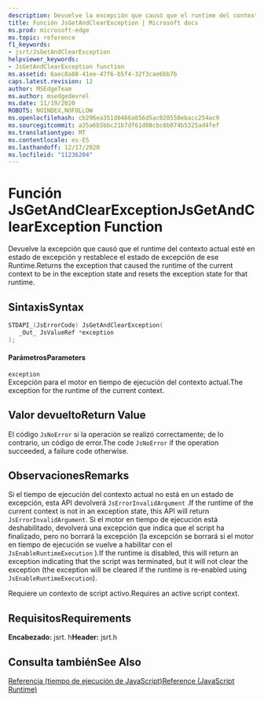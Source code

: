 ```yaml
---
description: Devuelve la excepción que causó que el runtime del contexto actual esté en estado de excepción y restablece el estado de excepción de ese Runtime.
title: Función JsGetAndClearException | Microsoft docs
ms.prod: microsoft-edge
ms.topic: reference
f1_keywords:
- jsrt/JsGetAndClearException
helpviewer_keywords:
- JsGetAndClearException function
ms.assetid: 6aec8a88-41ee-47f6-b5f4-32f3cae6bb7b
caps.latest.revision: 12
author: MSEdgeTeam
ms.author: msedgedevrel
ms.date: 11/19/2020
ROBOTS: NOINDEX,NOFOLLOW
ms.openlocfilehash: cb296ea351d0466a856d5ac020550ebacc254ac9
ms.sourcegitcommit: a35a6b5bbc21b7df61d08cbc6b074b5325ad4fef
ms.translationtype: MT
ms.contentlocale: es-ES
ms.lasthandoff: 12/17/2020
ms.locfileid: "11236204"
---
```

# <span data-ttu-id="0501c-103">Función JsGetAndClearException</span><span class="sxs-lookup"><span data-stu-id="0501c-103">JsGetAndClearException Function</span></span>

<span data-ttu-id="0501c-104">Devuelve la excepción que causó que el runtime del contexto actual esté en estado de excepción y restablece el estado de excepción de ese Runtime.</span><span class="sxs-lookup"><span data-stu-id="0501c-104">Returns the exception that caused the runtime of the current context to be in the exception state and resets the exception state for that runtime.</span></span>  
  
## <span data-ttu-id="0501c-105">Sintaxis</span><span class="sxs-lookup"><span data-stu-id="0501c-105">Syntax</span></span>  
  
```cpp  
STDAPI_(JsErrorCode) JsGetAndClearException(  
   _Out_ JsValueRef *exception  
);  
```  
  
#### <span data-ttu-id="0501c-106">Parámetros</span><span class="sxs-lookup"><span data-stu-id="0501c-106">Parameters</span></span>  
 `exception`  
 <span data-ttu-id="0501c-107">Excepción para el motor en tiempo de ejecución del contexto actual.</span><span class="sxs-lookup"><span data-stu-id="0501c-107">The exception for the runtime of the current context.</span></span>  
  
## <span data-ttu-id="0501c-108">Valor devuelto</span><span class="sxs-lookup"><span data-stu-id="0501c-108">Return Value</span></span>  
 <span data-ttu-id="0501c-109">El código `JsNoError` si la operación se realizó correctamente; de lo contrario, un código de error.</span><span class="sxs-lookup"><span data-stu-id="0501c-109">The code `JsNoError` if the operation succeeded, a failure code otherwise.</span></span>  
  
## <span data-ttu-id="0501c-110">Observaciones</span><span class="sxs-lookup"><span data-stu-id="0501c-110">Remarks</span></span>  
 <span data-ttu-id="0501c-111">Si el tiempo de ejecución del contexto actual no está en un estado de excepción, esta API devolverá `JsErrorInvalidArgument` .</span><span class="sxs-lookup"><span data-stu-id="0501c-111">If the runtime of the current context is not in an exception state, this API will return `JsErrorInvalidArgument`.</span></span> <span data-ttu-id="0501c-112">Si el motor en tiempo de ejecución está deshabilitado, devolverá una excepción que indica que el script ha finalizado, pero no borrará la excepción (la excepción se borrará si el motor en tiempo de ejecución se vuelve a habilitar con el `JsEnableRuntimeExecution` ).</span><span class="sxs-lookup"><span data-stu-id="0501c-112">If the runtime is disabled, this will return an exception indicating that the script was terminated, but it will not clear the exception (the exception will be cleared if the runtime is re-enabled using `JsEnableRuntimeExecution`).</span></span>  
  
 <span data-ttu-id="0501c-113">Requiere un contexto de script activo.</span><span class="sxs-lookup"><span data-stu-id="0501c-113">Requires an active script context.</span></span>  
  
## <span data-ttu-id="0501c-114">Requisitos</span><span class="sxs-lookup"><span data-stu-id="0501c-114">Requirements</span></span>  
 <span data-ttu-id="0501c-115">**Encabezado:** jsrt. h</span><span class="sxs-lookup"><span data-stu-id="0501c-115">**Header:** jsrt.h</span></span>  
  
## <span data-ttu-id="0501c-116">Consulta también</span><span class="sxs-lookup"><span data-stu-id="0501c-116">See Also</span></span>  
 [<span data-ttu-id="0501c-117">Referencia (tiempo de ejecución de JavaScript)</span><span class="sxs-lookup"><span data-stu-id="0501c-117">Reference (JavaScript Runtime)</span></span>](../chakra-hosting/reference-javascript-runtime.md)
